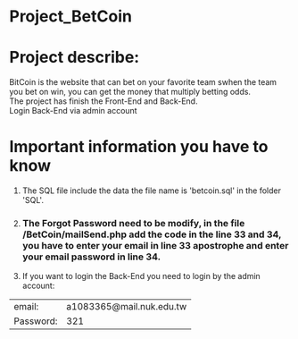 # Project_BetCoin
# Project describe:
BitCoin is the website that can bet on your favorite team swhen the team you bet on win, you can get the money that multiply betting odds.
</br>The project has finish the Front-End and Back-End.
</br>Login Back-End via admin account

# Important information you have to know
1. The SQL file include the data the file name is 'betcoin.sql' in the folder 'SQL'.
2. <h3>The Forgot Password need to be modify, in the file /BetCoin/mailSend.php add the code in the line 33 and 34, you have to enter your email in line 33 apostrophe and enter your email password in line 34.</h3>
3. If you want to login the Back-End you need to login by the admin account:
<table>
  <tr>
    <td>email:</td><td> a1083365@mail.nuk.edu.tw</td>
  </tr>
  <tr>
    <td>Password:</td><td>321</td>
  </tr>
</table>
